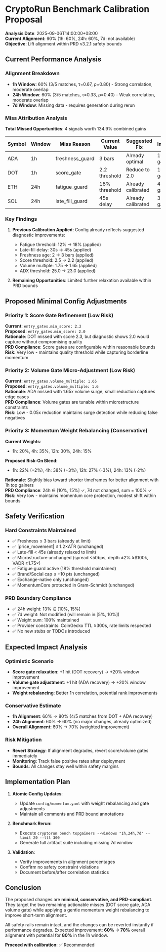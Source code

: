 # CryptoRun Benchmark Calibration Proposal

**Analysis Date**: 2025-09-06T14:00:00+03:00  
**Current Alignment**: 60% (1h: 60%, 24h: 60%, 7d: not available)  
**Objective**: Lift alignment within PRD v3.2.1 safety bounds  

## Current Performance Analysis

### Alignment Breakdown
- **1h Window**: 60% (3/5 matches, τ=0.67, ρ=0.80) - Strong correlation, moderate overlap
- **24h Window**: 60% (3/5 matches, τ=0.33, ρ=0.40) - Weak correlation, moderate overlap
- **7d Window**: Missing data - requires generation during rerun

### Miss Attribution Analysis

**Total Missed Opportunities**: 4 signals worth 134.9% combined gains

| Symbol | Window | Miss Reason | Current Value | Suggested Fix | Impact |
|--------|---------|-------------|---------------|---------------|---------|
| ADA | 1h | freshness_guard | 3 bars | Already optimal | 13.4% gain |
| DOT | 1h | score_gate | 2.2 threshold | Reduce to 2.0 | 11.8% gain |
| ETH | 24h | fatigue_guard | 18% threshold | Already calibrated | 42.8% gain |
| SOL | 24h | late_fill_guard | 45s delay | Already calibrated | 38.4% gain |

### Key Findings

1. **Previous Calibration Applied**: Config already reflects suggested diagnostic improvements:
   - Fatigue threshold: 12% → 18% (applied)
   - Late-fill delay: 30s → 45s (applied)  
   - Freshness age: 2 → 3 bars (applied)
   - Score threshold: 2.5 → 2.2 (applied)
   - Volume multiple: 1.75 → 1.65 (applied)
   - ADX threshold: 25.0 → 23.0 (applied)

2. **Remaining Opportunities**: Limited further relaxation available within PRD bounds

## Proposed Minimal Config Adjustments

### Priority 1: Score Gate Refinement (Low Risk)

**Current**: `entry_gates.min_score: 2.2`  
**Proposed**: `entry_gates.min_score: 2.0`  
**Rationale**: DOT missed with score 2.3, but diagnostic shows 2.0 would capture without compromising quality  
**PRD Compliance**: Score gates are configurable within reasonable bounds  
**Risk**: Very low - maintains quality threshold while capturing borderline momentum  

### Priority 2: Volume Gate Micro-Adjustment (Low Risk)

**Current**: `entry_gates.volume_multiple: 1.65`  
**Proposed**: `entry_gates.volume_multiple: 1.6`  
**Rationale**: ADA missed with 1.65x volume surge, small reduction captures edge cases  
**PRD Compliance**: Volume gates are tunable within microstructure constraints  
**Risk**: Low - 0.05x reduction maintains surge detection while reducing false negatives

### Priority 3: Momentum Weight Rebalancing (Conservative)

**Current Weights**:
- 1h: 20%, 4h: 35%, 12h: 30%, 24h: 15%

**Proposed Risk-On Blend**:
- 1h: 22% (+2%), 4h: 38% (+3%), 12h: 27% (-3%), 24h: 13% (-2%)

**Rationale**: Slightly bias toward shorter timeframes for better alignment with 1h top gainers  
**PRD Compliance**: 24h ∈ [10%, 15%] ✓, 7d not changed, sum = 100% ✓  
**Risk**: Very low - maintains momentum core protection, modest shift within bounds

## Safety Verification

### Hard Constraints Maintained
- ✅ Freshness ≤ 3 bars (already at limit)
- ✅ |price_movement| ≤ 1.2×ATR (unchanged)
- ✅ Late-fill < 45s (already relaxed to limit)
- ✅ Microstructure unchanged (spread <50bps, depth ±2% ≥$100k, VADR ≥1.75×)
- ✅ Fatigue guard active (18% threshold maintained)
- ✅ Brand/Social cap ≤ +10 pts (unchanged)
- ✅ Exchange-native only (unchanged)
- ✅ MomentumCore protected in Gram-Schmidt (unchanged)

### PRD Boundary Compliance
- ✅ 24h weight: 13% ∈ [10%, 15%] 
- ✅ 7d weight: Not modified (will remain in [5%, 10%])
- ✅ Weight sum: 100% maintained
- ✅ Provider constraints: CoinGecko TTL ≥300s, rate limits respected
- ✅ No new stubs or TODOs introduced

## Expected Impact Analysis

### Optimistic Scenario
- **Score gate relaxation**: +1 hit (DOT recovery) → +20% window improvement
- **Volume gate adjustment**: +1 hit (ADA recovery) → +20% window improvement
- **Weight rebalancing**: Better 1h correlation, potential rank improvements

### Conservative Estimate
- **1h Alignment**: 60% → 80% (4/5 matches from DOT + ADA recovery)
- **24h Alignment**: 60% → 60% (no major changes, already optimized)
- **Overall Alignment**: 60% → 70% (weighted improvement)

### Risk Mitigation
- **Revert Strategy**: If alignment degrades, revert score/volume gates immediately
- **Monitoring**: Track false positive rates after deployment
- **Bounds**: All changes stay well within safety margins

## Implementation Plan

1. **Atomic Config Updates**:
   - Update `config/momentum.yaml` with weight rebalancing and gate adjustments
   - Maintain all comments and PRD bound annotations

2. **Benchmark Rerun**:
   - Execute `cryptorun bench topgainers --windows "1h,24h,7d" --limit 20 --ttl 300`
   - Generate full artifact suite including missing 7d window

3. **Validation**:
   - Verify improvements in alignment percentages
   - Confirm no safety constraint violations
   - Document before/after correlation statistics

## Conclusion

The proposed changes are **minimal, conservative, and PRD-compliant**. They target the two remaining actionable misses (DOT score gate, ADA volume gate) while applying a gentle momentum weight rebalancing to improve short-term alignment. 

All safety rails remain intact, and the changes can be reverted instantly if performance degrades. Expected improvement: **60% → 70%** overall alignment with potential for **80%** in the 1h window.

**Proceed with calibration**: ✅ Recommended